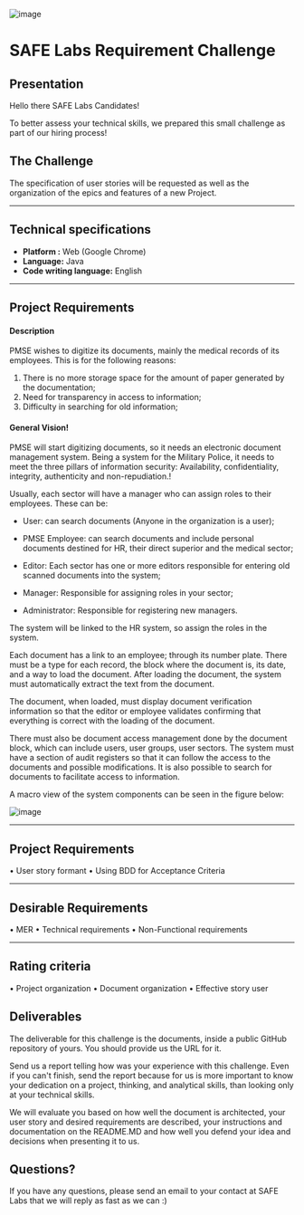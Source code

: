 ![image](https://user-images.githubusercontent.com/97542292/149010410-fe7cbdb5-e934-4cfd-935b-89dae60ecf69.png)

# SAFE Labs Requirement Challenge

## Presentation

Hello there SAFE Labs Candidates!

To better assess your technical skills, we prepared this small challenge as part of our hiring process!

## The Challenge

The specification of user stories will be requested as well as the organization of the epics and features of a new Project.

-------------
Technical specifications
-------------

- **Platform :** Web (Google Chrome)
- **Language:** Java
- **Code writing language:** English

-------------
Project Requirements
-------------

#### Description

PMSE wishes to digitize its documents, mainly the medical records of its employees. This is for the following reasons:

1.	There is no more storage space for the amount of paper generated by the documentation;
2.	Need for transparency in access to information;
3.	Difficulty in searching for old information;

#### General Vision!

PMSE will start digitizing documents, so it needs an electronic document management system. Being a system for the Military Police, it needs to meet the three pillars of information security: Availability, confidentiality, integrity, authenticity and non-repudiation.!

Usually, each sector will have a manager who can assign roles to their employees. These can be:

- User: can search documents (Anyone in the organization is a user);

- PMSE Employee: can search documents and include personal documents destined for HR, their direct superior and the medical sector;

- Editor: Each sector has one or more editors responsible for entering old scanned documents into the system;

- Manager: Responsible for assigning roles in your sector;

- Administrator: Responsible for registering new managers.

The system will be linked to the HR system, so assign the roles in the system.

Each document has a link to an employee; through its number plate. There must be a type for each record, the block where the document is, its date, and a way to load the document. After loading the document, the system must automatically extract the text from the document.

The document, when loaded, must display document verification information so that the editor or employee validates confirming that everything is correct with the loading of the document.

There must also be document access management done by the document block, which can include users, user groups, user sectors.
The system must have a section of audit registers so that it can follow the access to the documents and possible modifications.
It is also possible to search for documents to facilitate access to information.

A macro view of the system components can be seen in the figure below:

![image](https://user-images.githubusercontent.com/97542292/151234693-5f66be85-c228-4f45-aee7-0cdcaf47e99b.png)

-------------
Project Requirements
-------------

•	User story formant
•	Using BDD for Acceptance Criteria  

-------------
Desirable Requirements
-------------

•	MER 
•	Technical requirements
•	Non-Functional requirements

-------------
Rating criteria
-------------

•	Project organization
•	Document organization
•	Effective story user 

## Deliverables

The deliverable for this challenge is the documents,  inside a public GitHub repository of yours. You should provide us the URL for it.

Send us a report telling how was your experience with this challenge. Even if you can't finish, send the report because for us is more important to know your dedication on a project, thinking, and analytical skills, than looking only at your technical skills.

We will evaluate you based on how well the document is architected, your user story and desired requirements are described, your instructions and documentation on the README.MD and how well you defend your idea and decisions when presenting it to us.

## Questions?

If you have any questions, please send an email to your contact at SAFE Labs that we will reply as fast as we can :)
